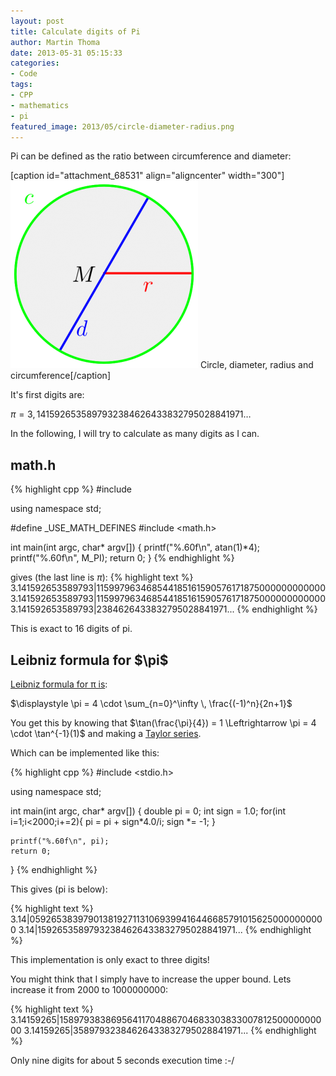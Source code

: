 ```yaml
---
layout: post
title: Calculate digits of Pi
author: Martin Thoma
date: 2013-05-31 05:15:33
categories: 
- Code
tags: 
- CPP
- mathematics
- pi
featured_image: 2013/05/circle-diameter-radius.png
---
```

Pi can be defined as the ratio between circumference and diameter:

[caption id="attachment_68531" align="aligncenter" width="300"]<a href="../images/2013/05/circle-diameter-radius1.png"><img src="../images/2013/05/circle-diameter-radius1-300x300.png" alt="Circle, diameter, radius and circumference" width="300" height="300" class="size-medium wp-image-68531" /></a> Circle, diameter, radius and circumference[/caption]

It's first digits are:

$\pi = 3,14159 26535 89793 23846 26433 83279 50288 41971 …$

In the following, I will try to calculate as many digits as I can.

<h2>math.h</h2>
{% highlight cpp %}
#include <stdio.h>
 
using namespace std;

#define _USE_MATH_DEFINES 
#include <math.h>

int main(int argc, char* argv[]) {
    printf("%.60f\n", atan(1)*4);
    printf("%.60f\n", M_PI);
    return 0;
}
{% endhighlight %}

gives (the last line is $\pi$):
{% highlight text %}
3.141592653589793|115997963468544185161590576171875000000000000
3.141592653589793|115997963468544185161590576171875000000000000
3.141592653589793|2384626433832795028841971...
{% endhighlight %}

This is exact to 16 digits of pi.

<h2>Leibniz formula for $\pi$</h2>
<a href="http://en.wikipedia.org/wiki/Leibniz_formula_for_%CF%80">Leibniz formula for π is</a>:


$\displaystyle \pi = 4 \cdot \sum_{n=0}^\infty \, \frac{(-1)^n}{2n+1}$

You get this by knowing that $\tan(\frac{\pi}{4}) = 1 \Leftrightarrow \pi = 4 \cdot \tan^{-1}(1)$ and making a <a href="http://en.wikipedia.org/wiki/Taylor_series">Taylor series</a>.

Which can be implemented like this:

{% highlight cpp %}
#include <stdio.h>
 
using namespace std;

int main(int argc, char* argv[]) {
    double pi = 0;
    int sign = 1.0;
    for(int i=1;i<2000;i+=2){
        pi = pi + sign*4.0/i;
        sign *= -1;
    }

    printf("%.60f\n", pi);
    return 0;
}
{% endhighlight %}

This gives (pi is below):

{% highlight text %}
3.14|0592653839790138192711310693994164466857910156250000000000
3.14|15926535897932384626433832795028841971...
{% endhighlight %}

This implementation is only exact to three digits!

You might think that I simply have to increase the upper bound. Lets increase it from 2000 to 1000000000:

{% highlight text %}
3.14159265|1589793838695641170488670468330383300781250000000000
3.14159265|35897932384626433832795028841971...
{% endhighlight %}

Only nine digits for about 5 seconds execution time :-/
